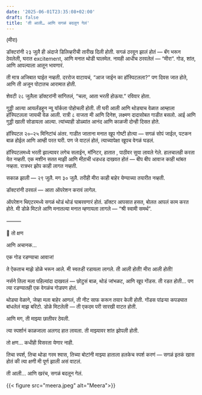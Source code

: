 ```yaml
---
date: '2025-06-01T23:35:08+02:00'
draft: false
title: 'ती आली… आणि सगळं बदलून गेलं'
---
```


(मीरा)

डॉक्टरांनी २३ जुलै ही अंदाजे डिलिव्हरीची तारीख दिली होती. सगळं ठरवून झालं होतं — बॅग भरून ठेवलेली, घरात excitement, आणि मनात थोडी घालमेल.
नावही आधीच ठरवलेलं — “मीरा”.
गोड, शांत, आणि आपल्याला आतून भावणारं.

ती मात्र अजिबात घाईत नव्हती.
दररोज वाटायचं, “आज जाईन का हॉस्पिटलला?” पण दिवस जात होते, आणि ती अजून पोटातच आरामात होती.

शेवटी २८ जुलैला डॉक्टरांनी सांगितलं, “चला, आता भरती होऊया.”
रविवार होता.

गुड्डी आत्या आयर्लंडहून न्यू यॉर्कला पोहोचली होती. ती घरी आली आणि थोड्याच वेळात आम्हाला हॉस्पिटलला जायची वेळ आली.
रात्री ८ वाजता मी आणि दिनेश, लक्ष्मण दादासोबत गाडीत बसलो. आई आणि गुड्डी खाली सोडायला आल्या. त्यांच्याही डोळ्यांत आनंद आणि काळजी दोन्ही दिसत होते.

हॉस्पिटल २०–२५ मिनिटांचं अंतर. गाडीत जाताना मनात खूप गोष्टी होत्या — सगळं सोपं जाईल, पटकन बाळ होईल आणि आम्ही परत घरी.
पण जे वाटलं होतं, त्याच्यापेक्षा खूपच वेगळं घडलं.

हॉस्पिटलमध्ये भरती झाल्यावर लगेच सलाईन, मॉनिटर, हातात , पाठीवर सुया लावले गेले. हालचालही करता येत नव्हती.
एक मशीन सतत माझी आणि मीऱाची धडधड दाखवत होतं — बीप बीप आवाज काही थांबत नव्हता.
रात्रभर झोप काही लागत नव्हती.

सकाळ झाली — २९ जुलै. मग ३० जुलै.
तरीही मीरा काही बाहेर येण्याच्या तयारीत नव्हती.

डॉक्टरांनी ठरवलं — आता ऑपरेशन करावं लागेल.

ऑपरेशन थिएटरमध्ये सगळं थोडं थोडं घाबरवणारं होतं.
डॉक्टर आपसात हसत, बोलत आपलं काम करत होते. मी डोळे मिटले आणि मनातल्या मनात म्हणायला लागले — “श्री स्वामी समर्थ”.

⸻

🌼 तो क्षण

आणि अचानक…

एक गोड रडण्याचा आवाज!

ते ऐकताच माझे डोळे भरून आले. मी स्वतःही रडायला लागले.
ती आली होती!
मीरा आली होती!

नर्सने तिला मला पहिल्यांदा दाखवलं — छोटुसं बाळ, थोडं जांभळट, आणि खूप गोंडस.
ती रडत होती… पण त्या रडण्यातही एक वेगळंच गोडपण होतं.

थोड्या वेळाने, जेव्हा मला बाहेर आणलं,
ती नीट साफ करून तयार केली होती.
गोंडस पांढऱ्या कपड्यात बांधलेलं माझ बरिटो. डोळे मिटलेली — ती एकदम परी सारखी वाटत होती.

आणि मग,
ती माझ्या छातीवर ठेवली.

त्या स्पर्शानं काळजाला अलगद हात लावला.
ती माझ्यावर शांत झोपली होती.

तो क्षण…
कधीही विसरता येणार नाही.

तिचा स्पर्श, तिचा थोडा गरम श्वास, तिच्या बोटांनी माझ्या हाताला हलकेच स्पर्श करणं —
सगळं इतकं खास होतं की त्या क्षणी मी पूर्ण झाली असं वाटलं.

ती आली… आणि खरंच, सगळं बदलून गेलं.

{{< figure src="meera.jpeg" alt="Meera">}}